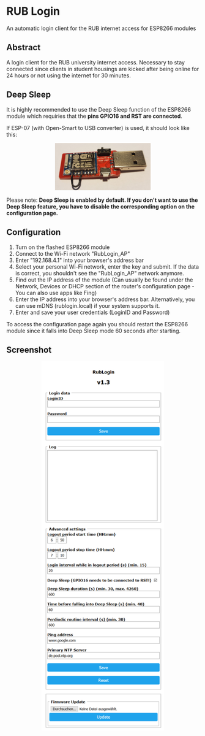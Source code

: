 # RUB Login
An automatic login client for the RUB internet access for ESP8266 modules

## Abstract
A login client for the RUB university internet access. 
Necessary to stay connected since clients in student housings are kicked after being online for 24 hours or not using the internet for 30 minutes. 

## Deep Sleep
It is highly recommended to use the Deep Sleep function of the ESP8266 module which requiries that the **pins GPIO16 and RST are connected**.

If ESP-07 (with Open-Smart to USB converter) is used, it should look like this:

<p align="center">
	<img src="img/open-smart_esp-07.jpg" width="250">
</p>

Please note: **Deep Sleep is enabled by default. If you don't want to use the Deep Sleep feature, you have to disable the corresponding option on the configuration page.**

## Configuration
1. Turn on the flashed ESP8266 module
2. Connect to the Wi-Fi network "RubLogin_AP"
3. Enter "192.168.4.1" into your browser's address bar
4. Select your personal Wi-Fi network, enter the key and submit. If the data is correct, you shouldn't see the "RubLogin_AP" network anymore.
5. Find out the IP address of the module (Can usually be found under the Network, Devices or DHCP section of the router's configuration page - You can also use apps like Fing)
6. Enter the IP address into your browser's address bar. Alternatively, you can use mDNS (rublogin.local) if your system supports it.
7. Enter and save your user credentials (LoginID and Password)

To access the configuration page again you should restart the ESP8266 module since it falls into Deep Sleep mode 60 seconds after starting.

## Screenshot
<p align="center">
	<img src="img/screenshot.png" width="320">
</p>
